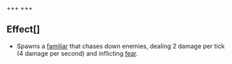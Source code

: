 +++
+++

Effect[]
--------


* Spawns a [familiar](/wiki/Familiar "Familiar") that chases down enemies, dealing 2 damage per tick (4 damage per second) and inflicting [fear](/wiki/Fear "Fear").


